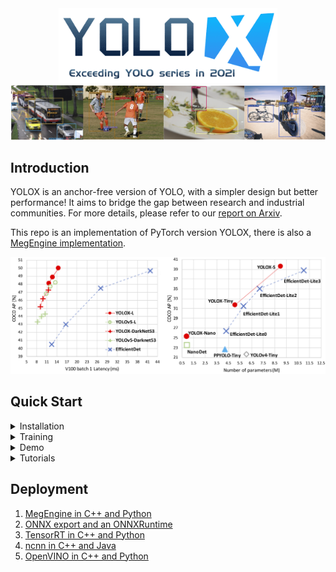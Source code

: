 <div align="center"><img src="assets/logo.png" width="350"></div>
<img src="assets/demo.png" >

## Introduction
YOLOX is an anchor-free version of YOLO, with a simpler design but better performance! It aims to bridge the gap between research and industrial communities.
For more details, please refer to our [report on Arxiv](https://arxiv.org/abs/2107.08430).

This repo is an implementation of PyTorch version YOLOX, there is also a [MegEngine implementation](https://github.com/MegEngine/YOLOX).

<img src="assets/git_fig.png" width="1000" >


## Quick Start

<details>
<summary>Installation</summary>

Step1. Install YOLOX.
```shell
git clone git@github.com:Megvii-BaseDetection/YOLOX.git
cd YOLOX
pip3 install -r requirements.txt
```

Step2. Install [pycocotools](https://github.com/cocodataset/cocoapi).

```shell
pip3 install cython; pip3 install 'git+https://github.com/cocodataset/cocoapi.git#subdirectory=PythonAPI'
```

</details>

<details>
<summary>Training</summary>

```shell
python3 tools/train.py -f exps/example/yolox_voc/yolox_voc_nano.py -d 0 -b 64 --fp16 -o 
```
* -d: number of gpu devices
* -b: total batch size, the recommended number for -b is num-gpu * 8
* --fp16: mixed precision training

</details>

<details>
<summary>Demo</summary>

Step1. Download a pretrained model from the benchmark table.

Step2. Use either -n or -f to specify your detector's config. For example:

```shell
python tools/demo.py image -f exps/example/yolox_voc/yolox_voc_nano.py -c {path of checkpoint} --path {path of image} --conf 0.5 --nms 0.2 --tsize 640 --save_result --device [cpu/gpu]
```
Demo for video:
```shell
python tools/demo.py video -f exps/example/yolox_voc/yolox_voc_nano.py -c {path of checkpoint} --path {path of video} --conf 0.5 --nms 0.2 --tsize 640 --save_result --device [cpu/gpu]
```
Demo for webcam:
```shell
python tools/demo.py webcam -f exps/example/yolox_voc/yolox_voc_nano.py -c {path of checkpoint} --camid {id of webcam} --conf 0.5 --nms 0.2 --tsize 640 --save_result --device [cpu/gpu]
```


</details>

<details>
<summary>Tutorials</summary>

*  [Training on custom data](docs/train_custom_data.md)
*  [Manipulating training image size](docs/manipulate_training_image_size.md)

</details>

## Deployment


1.  [MegEngine in C++ and Python](./demo/MegEngine)
2.  [ONNX export and an ONNXRuntime](./demo/ONNXRuntime)
3.  [TensorRT in C++ and Python](./demo/TensorRT)
4.  [ncnn in C++ and Java](./demo/ncnn)
5.  [OpenVINO in C++ and Python](./demo/OpenVINO)
